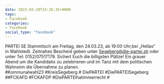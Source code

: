 ```yaml
---
date: 2023-03-20T14:26:35+0000
tags:
- Facebook
categories:
- Facebook
social_type: "facebook"
---
```


PARTEI SE Stammtisch am Freitag, den 24.03.23, ab 19:00 Uhr,bei „Hellas“ in Wahlstedt. Zeitnahes Bescheid geben unter Segeberg@die-partei.sh oder unter Tel: 0152/07517179. Sichert Euch die billigsten Plätze! Ein grauer Abend um die Kandidatix zu zelebrieren und im Tanz mit dem  politischen Wahnsinn die Übernahme zu planen.  
#Kommunalwahl23 #KreisSegeberg # DiePARTEI #DiePARTEISegeberg ##FCKAFD #FCKAFDP #DiePARTEIhatimmerrecht #



